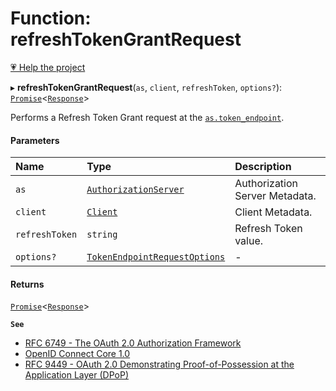 # Function: refreshTokenGrantRequest

[💗 Help the project](https://github.com/sponsors/panva)

▸ **refreshTokenGrantRequest**(`as`, `client`, `refreshToken`, `options?`): [`Promise`]( https://developer.mozilla.org/en-US/docs/Web/JavaScript/Reference/Global_Objects/Promise )<[`Response`]( https://developer.mozilla.org/en-US/docs/Web/API/Response )\>

Performs a Refresh Token Grant request at the
[`as.token_endpoint`](../interfaces/AuthorizationServer.md#token_endpoint).

#### Parameters

| Name | Type | Description |
| :------ | :------ | :------ |
| `as` | [`AuthorizationServer`](../interfaces/AuthorizationServer.md) | Authorization Server Metadata. |
| `client` | [`Client`](../interfaces/Client.md) | Client Metadata. |
| `refreshToken` | `string` | Refresh Token value. |
| `options?` | [`TokenEndpointRequestOptions`](../interfaces/TokenEndpointRequestOptions.md) | - |

#### Returns

[`Promise`]( https://developer.mozilla.org/en-US/docs/Web/JavaScript/Reference/Global_Objects/Promise )<[`Response`]( https://developer.mozilla.org/en-US/docs/Web/API/Response )\>

**`See`**

 - [RFC 6749 - The OAuth 2.0 Authorization Framework](https://www.rfc-editor.org/rfc/rfc6749.html#section-6)
 - [OpenID Connect Core 1.0](https://openid.net/specs/openid-connect-core-1_0.html#RefreshTokens)
 - [RFC 9449 - OAuth 2.0 Demonstrating Proof-of-Possession at the Application Layer (DPoP)](https://www.rfc-editor.org/rfc/rfc9449.html#name-dpop-access-token-request)
